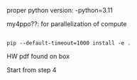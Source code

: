 proper python version: -python=3.11 

my4ppo??: for parallelization of compute

```

pip --default-timeout=1000 install -e .  

```


HW pdf found on box

Start from step 4